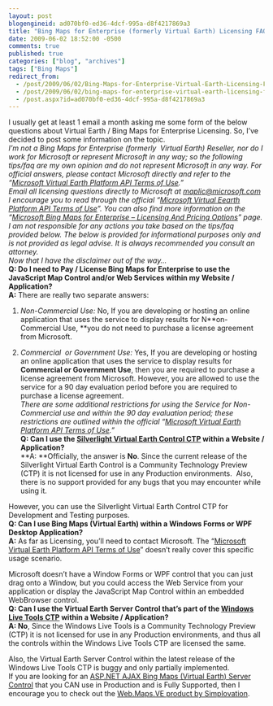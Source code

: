 ```yaml
---
layout: post
blogengineid: ad070bf0-ed36-4dcf-995a-d8f4217869a3
title: "Bing Maps for Enterprise (formerly Virtual Earth) Licensing FAQ"
date: 2009-06-02 18:52:00 -0500
comments: true
published: true
categories: ["blog", "archives"]
tags: ["Bing Maps"]
redirect_from: 
  - /post/2009/06/02/Bing-Maps-for-Enterprise-Virtual-Earth-Licensing-FAQ-Questions
  - /post/2009/06/02/bing-maps-for-enterprise-virtual-earth-licensing-faq-questions
  - /post.aspx?id=ad070bf0-ed36-4dcf-995a-d8f4217869a3
---
```

<!-- more -->

I usually get at least 1 email a month asking me some form of the below questions about Virtual Earth / Bing Maps for Enterprise Licensing. So, I’ve decided to post some information on the topic.  
*I’m not a Bing Maps for Enterprise (formerly&#160; Virtual Earth) Reseller, nor do I work for Microsoft or represent Microsoft in any way; so the following tips/faq are my own opinion and do not represent Microsoft in any way. For official answers, please contact Microsoft directly and refer to the “<a href="http://www.microsoft.com/maps/product/terms.html" target="_blank">Microsoft Virtual Earth Platform API Terms of Use</a>.”*  
*Email all licensing questions directly to Microsoft at <a href="mailto:maplic@microsoft.com">maplic@microsoft.com</a>*  
*I encourage you to read through the official “<a href="http://www.microsoft.com/maps/product/terms.html" target="_blank">Microsoft Virtual Eearth Platform API Terms of Use</a>”. You can also find more information on the “<a href="http://www.microsoft.com/maps/product/licensing.aspx" target="_blank">Microsoft Bing Maps for Enterprise – Licensing And Pricing Options</a>” page.*  
*I am not responsible for any actions you take based on the tips/faq provided below. The below is provided for informational purposes only and is not provided as legal advise. It is always recommended you consult an attorney.*  
*Now that I have the disclaimer out of the way…*  
**Q: Do I need to Pay / License Bing Maps for Enterprise to use the JavaScript Map Control and/or Web Services within my Website / Application?**  
**A:** There are really two separate answers:&#160; 
    
1) *Non-Commercial Use:* No, If you are developing or hosting an online application that uses the service to display results for N**on-Commercial Use, **you do not need to purchase a license agreement from Microsoft.&#160; 
    
2) *Commercial&#160; or Government Use:* Yes, If you are developing or hosting an online application that uses the service to display results for **Commercial or Government Use**, then you are required to purchase a license agreement from Microsoft. However, you are allowed to use the service for a 90 day evaluation period before you are required to purchase a license agreement.  
*There are some additional restrictions for using the Service for Non-Commercial use and within the 90 day evaluation period; these restrictions are outlined within the official “*<a href="http://www.microsoft.com/maps/product/terms.html" target="_blank">*Microsoft Virtual Earth Platform API Terms of Use*</a>*.”*  
**Q: Can I use the <a href="http://connect.microsoft.com/silverlightmapcontrolctp" target="_blank">Silverlight Virtual Earth Control CTP</a> within a Website / Application?**  
**A: **Officially, the answer is **No**. Since the current release of the Silverlight Virtual Earth Control is a Community Technology Preview (CTP) it is not licensed for use in any Production environments.&#160; Also, there is no support provided for any bugs that you may encounter while using it.     
    
However, you can use the Silverlight Virtual Earth Control CTP for Development and Testing purposes.  
**Q: Can I use Bing Maps (Virtual Earth) within a Windows Forms or WPF Desktop Application?**  
**A:** As far as Licensing, you’ll need to contact Microsoft. The “<a href="http://www.microsoft.com/maps/product/terms.html" target="_blank">Microsoft Virtual Earth Platform API Terms of Use</a>” doesn’t really cover this specific usage scenario.     
    
Microsoft doesn’t have a Window Forms or WPF control that you can just drag onto a Window, but you could access the Web Service from your application or display the JavaScript Map Control within an embedded WebBrowser control.  
**Q: Can I use the Virtual Earth Server Control that’s part of the <a href="http://dev.live.com/tools/" target="_blank">Windows Live Tools CTP</a> within a Website / Application?**  
**A: No**, Since the Windows Live Tools is a Community Technology Preview (CTP) it is not licensed for use in any Production environments, and thus all the controls within the Windows Live Tools CTP are licensed the same.     
    
Also, the Virtual Earth Server Control within the latest release of the Windows Live Tools CTP is buggy and only partially implemented.  
If you are looking for an <a href="http://simplovation.com/page/webmapsve.aspx" target="_blank">ASP.NET AJAX Bing Maps (Virtual Earth) Server Control</a> that you CAN use in Production and is Fully Supported, then I encourage you to check out the <a href="http://simplovation.com/page/webmapsve.aspx" target="_blank">Web.Maps.VE product by Simplovation</a>.
